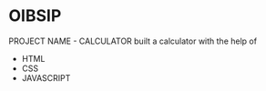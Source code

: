 # OIBSIP  
PROJECT NAME - CALCULATOR
built a calculator with the help of 
- HTML
- CSS
- JAVASCRIPT
